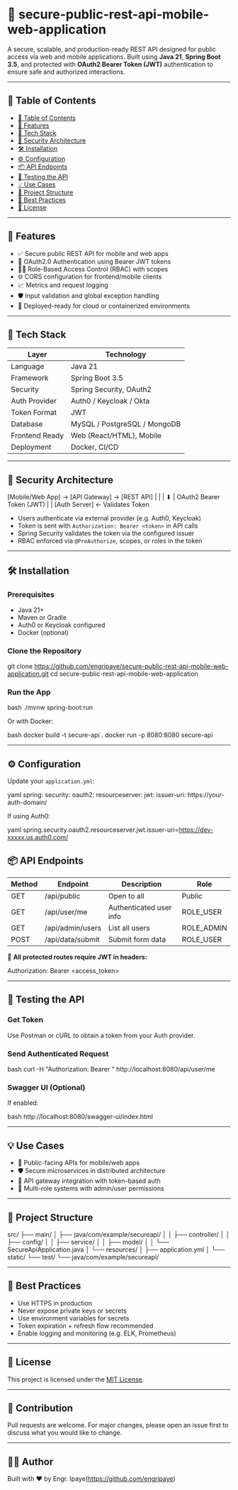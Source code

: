 # 🔐 secure-public-rest-api-mobile-web-application

A secure, scalable, and production-ready REST API designed for public access via web and mobile applications. Built using **Java 21**, **Spring Boot 3.5**, and protected with **OAuth2 Bearer Token (JWT)** authentication to ensure safe and authorized interactions.

---

## 📖 Table of Contents

- [📖 Table of Contents](#-table-of-contents)
- [🚀 Features](#-features)
- [🔧 Tech Stack](#-tech-stack)
- [🔐 Security Architecture](#-security-architecture)
- [🛠️ Installation](#️-installation)
- [⚙️ Configuration](#️-configuration)
- [📦 API Endpoints](#-api-endpoints)
- [🧪 Testing the API](#-testing-the-api)
- [💡 Use Cases](#-use-cases)
- [📁 Project Structure](#-project-structure)
- [📌 Best Practices](#-best-practices)
- [📃 License](#-license)

---

## 🚀 Features

- ✅ Secure public REST API for mobile and web apps
- 🔐 OAuth2.0 Authentication using Bearer JWT tokens
- 🧑‍💻 Role-Based Access Control (RBAC) with scopes
- 🌐 CORS configuration for frontend/mobile clients
- 📈 Metrics and request logging
- 🛡️ Input validation and global exception handling
- 🚀 Deployed-ready for cloud or containerized environments

---

## 🔧 Tech Stack

| Layer           | Technology                  |
|----------------|-----------------------------|
| Language        | Java 21                     |
| Framework       | Spring Boot 3.5             |
| Security        | Spring Security, OAuth2     |
| Auth Provider   | Auth0 / Keycloak / Okta     |
| Token Format    | JWT                         |
| Database        | MySQL / PostgreSQL / MongoDB|
| Frontend Ready  | Web (React/HTML), Mobile    |
| Deployment      | Docker, CI/CD               |

---

## 🔐 Security Architecture


[Mobile/Web App] → [API Gateway] → [REST API]
    |                    |
    |                   ⬇
    |          OAuth2 Bearer Token (JWT)
    |                    |
[Auth Server] ← Validates Token


* Users authenticate via external provider (e.g. Auth0, Keycloak)
* Token is sent with `Authorization: Bearer <token>` in API calls
* Spring Security validates the token via the configured issuer
* RBAC enforced via `@PreAuthorize`, scopes, or roles in the token

---

## 🛠️ Installation

### Prerequisites

* Java 21+
* Maven or Gradle
* Auth0 or Keycloak configured
* Docker (optional)

### Clone the Repository


git clone https://github.com/engripaye/secure-public-rest-api-mobile-web-application.git
cd secure-public-rest-api-mobile-web-application


### Run the App

bash
./mvnw spring-boot:run

Or with Docker:

bash
docker build -t secure-api .
docker run -p 8080:8080 secure-api


---

## ⚙️ Configuration

Update your `application.yml`:

yaml
spring:
  security:
    oauth2:
      resourceserver:
        jwt:
          issuer-uri: https://your-auth-domain/


If using Auth0:

yaml
spring.security.oauth2.resourceserver.jwt.issuer-uri=https://dev-xxxxx.us.auth0.com/



## 📦 API Endpoints

| Method | Endpoint         | Description             | Role        |
| ------ | ---------------- | ----------------------- | ----------- |
| GET    | /api/public      | Open to all             | Public      |
| GET    | /api/user/me     | Authenticated user info | ROLE\_USER  |
| GET    | /api/admin/users | List all users          | ROLE\_ADMIN |
| POST   | /api/data/submit | Submit form data        | ROLE\_USER  |

🔐 **All protected routes require JWT in headers:**


Authorization: Bearer <access_token>


---

## 🧪 Testing the API

### Get Token

Use Postman or cURL to obtain a token from your Auth provider.

### Send Authenticated Request

bash
curl -H "Authorization: Bearer <token>" http://localhost:8080/api/user/me


### Swagger UI (Optional)

If enabled:

bash
http://localhost:8080/swagger-ui/index.html


---

## 💡 Use Cases

* 🔐 Public-facing APIs for mobile/web apps
* 🛡️ Secure microservices in distributed architecture
* 📲 API gateway integration with token-based auth
* 👥 Multi-role systems with admin/user permissions

---

## 📁 Project Structure


src/
├── main/
│   ├── java/com/example/secureapi/
│   │   ├── controller/
│   │   ├── config/
│   │   ├── service/
│   │   ├── model/
│   │   └── SecureApiApplication.java
│   └── resources/
│       ├── application.yml
│       └── static/
└── test/
    └── java/com/example/secureapi/


---

## 📌 Best Practices

* Use HTTPS in production
* Never expose private keys or secrets
* Use environment variables for secrets
* Token expiration + refresh flow recommended
* Enable logging and monitoring (e.g. ELK, Prometheus)

---

## 📃 License

This project is licensed under the [MIT License](LICENSE).

---

## 🙌 Contribution

Pull requests are welcome. For major changes, please open an issue first to discuss what you would like to change.

---

## 👨‍💻 Author

Built with ❤️ by Engr. Ipaye(https://github.com/engripaye)

```

```
